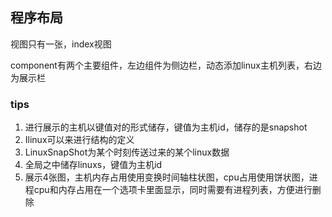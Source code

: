 ## 程序布局

视图只有一张，index视图

component有两个主要组件，左边组件为侧边栏，动态添加linux主机列表，右边为展示栏

### tips

1. 进行展示的主机以键值对的形式储存，键值为主机id，储存的是snapshot
2. Ilinux可以来进行结构的定义
3. LinuxSnapShot为某个时刻传送过来的某个linux数据
4. 全局之中储存linuxs，键值为主机id
5. 展示4张图，主机内存占用使用变换时间轴柱状图，cpu占用使用饼状图，进程cpu和内存占用在一个选项卡里面显示，同时需要有进程列表，方便进行删除

